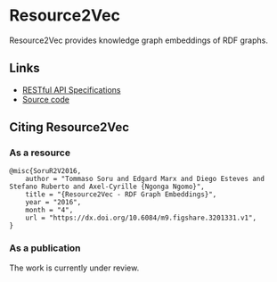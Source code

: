 # Resource2Vec
Resource2Vec provides knowledge graph embeddings of RDF graphs.

## Links

* [RESTful API Specifications](https://w3id.org/resource2vec/api/v0.1)
* [Source code](https://github.com/AKSW/Resource2Vec)

## Citing Resource2Vec

### As a resource

```
@misc{SoruR2V2016,
	author = "Tommaso Soru and Edgard Marx and Diego Esteves and Stefano Ruberto and Axel-Cyrille {Ngonga Ngomo}",
	title = "{Resource2Vec - RDF Graph Embeddings}",
	year = "2016",
	month = "4",
	url = "https://dx.doi.org/10.6084/m9.figshare.3201331.v1",
}
```

### As a publication

The work is currently under review.
